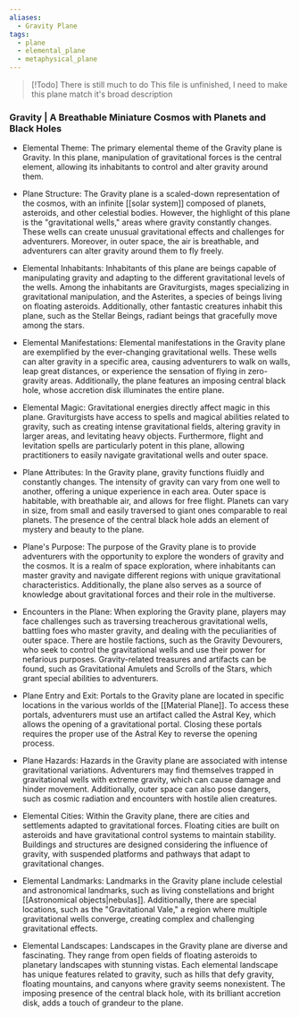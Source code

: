 ```yaml
---
aliases:
  - Gravity Plane
tags:
  - plane
  - elemental_plane
  - metaphysical_plane
---
```

> [!Todo] There is still much to do
> This file is unfinished, I need to make this plane match it's broad description

### Gravity | A Breathable Miniature Cosmos with Planets and Black Holes

- Elemental Theme:
	The primary elemental theme of the Gravity plane is Gravity. In this plane, manipulation of gravitational forces is the central element, allowing its inhabitants to control and alter gravity around them.

- Plane Structure:
	The Gravity plane is a scaled-down representation of the cosmos, with an infinite [[solar system]] composed of planets, asteroids, and other celestial bodies. However, the highlight of this plane is the "gravitational wells," areas where gravity constantly changes. These wells can create unusual gravitational effects and challenges for adventurers. Moreover, in outer space, the air is breathable, and adventurers can alter gravity around them to fly freely.

- Elemental Inhabitants:
	Inhabitants of this plane are beings capable of manipulating gravity and adapting to the different gravitational levels of the wells. Among the inhabitants are Graviturgists, mages specializing in gravitational manipulation, and the Asterites, a species of beings living on floating asteroids. Additionally, other fantastic creatures inhabit this plane, such as the Stellar Beings, radiant beings that gracefully move among the stars.

- Elemental Manifestations:
	Elemental manifestations in the Gravity plane are exemplified by the ever-changing gravitational wells. These wells can alter gravity in a specific area, causing adventurers to walk on walls, leap great distances, or experience the sensation of flying in zero-gravity areas. Additionally, the plane features an imposing central black hole, whose accretion disk illuminates the entire plane.

- Elemental Magic:
	Gravitational energies directly affect magic in this plane. Graviturgists have access to spells and magical abilities related to gravity, such as creating intense gravitational fields, altering gravity in larger areas, and levitating heavy objects. Furthermore, flight and levitation spells are particularly potent in this plane, allowing practitioners to easily navigate gravitational wells and outer space.

- Plane Attributes:
	In the Gravity plane, gravity functions fluidly and constantly changes. The intensity of gravity can vary from one well to another, offering a unique experience in each area. Outer space is habitable, with breathable air, and allows for free flight. Planets can vary in size, from small and easily traversed to giant ones comparable to real planets. The presence of the central black hole adds an element of mystery and beauty to the plane.

- Plane's Purpose:
	The purpose of the Gravity plane is to provide adventurers with the opportunity to explore the wonders of gravity and the cosmos. It is a realm of space exploration, where inhabitants can master gravity and navigate different regions with unique gravitational characteristics. Additionally, the plane also serves as a source of knowledge about gravitational forces and their role in the multiverse.

- Encounters in the Plane:
	When exploring the Gravity plane, players may face challenges such as traversing treacherous gravitational wells, battling foes who master gravity, and dealing with the peculiarities of outer space. There are hostile factions, such as the Gravity Devourers, who seek to control the gravitational wells and use their power for nefarious purposes. Gravity-related treasures and artifacts can be found, such as Gravitational Amulets and Scrolls of the Stars, which grant special abilities to adventurers.

- Plane Entry and Exit:
	Portals to the Gravity plane are located in specific locations in the various worlds of the [[Material Plane]]. To access these portals, adventurers must use an artifact called the Astral Key, which allows the opening of a gravitational portal. Closing these portals requires the proper use of the Astral Key to reverse the opening process.

- Plane Hazards:
	Hazards in the Gravity plane are associated with intense gravitational variations. Adventurers may find themselves trapped in gravitational wells with extreme gravity, which can cause damage and hinder movement. Additionally, outer space can also pose dangers, such as cosmic radiation and encounters with hostile alien creatures.

- Elemental Cities:
	Within the Gravity plane, there are cities and settlements adapted to gravitational forces. Floating cities are built on asteroids and have gravitational control systems to maintain stability. Buildings and structures are designed considering the influence of gravity, with suspended platforms and pathways that adapt to gravitational changes.

- Elemental Landmarks:
	Landmarks in the Gravity plane include celestial and astronomical landmarks, such as living constellations and bright [[Astronomical objects|nebulas]]. Additionally, there are special locations, such as the "Gravitational Vale," a region where multiple gravitational wells converge, creating complex and challenging gravitational effects.

- Elemental Landscapes:
	Landscapes in the Gravity plane are diverse and fascinating. They range from open fields of floating asteroids to planetary landscapes with stunning vistas. Each elemental landscape has unique features related to gravity, such as hills that defy gravity, floating mountains, and canyons where gravity seems nonexistent. The imposing presence of the central black hole, with its brilliant accretion disk, adds a touch of grandeur to the plane.